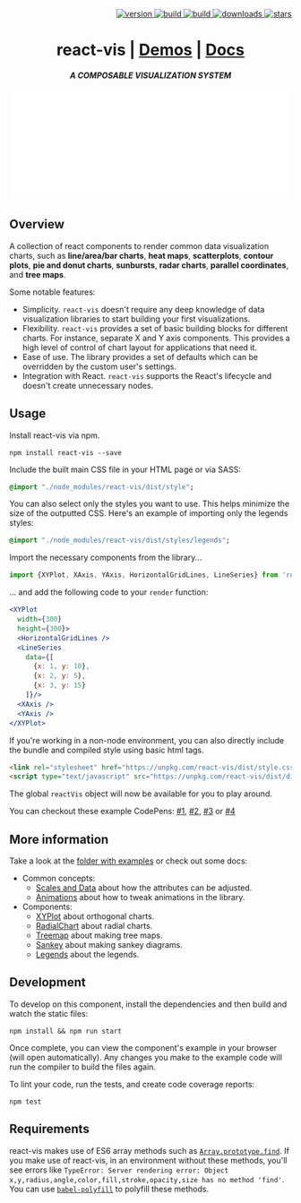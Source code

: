 <p align="right">
  <a href="https://npmjs.org/package/react-vis">
    <img src="https://img.shields.io/npm/v/react-vis.svg?style=flat-square" alt="version" />
  </a>
  <a href="https://travis-ci.org/uber/react-vis">
    <img src="https://img.shields.io/travis/uber/react-vis/master.svg?style=flat-square" alt="build" />
  </a>
  <a href="https://coveralls.io/github/uber/react-vis">
    <img src="https://img.shields.io/coveralls/uber/react-vis.svg?style=flat-square" alt="build" />
  </a>
  <a href="https://npmjs.org/package/react-vis">
    <img src="https://img.shields.io/npm/dm/react-vis.svg?style=flat-square" alt="downloads" />
  </a>
  <a href="http://starveller.sigsev.io/uber/react-vis">
    <img src="http://starveller.sigsev.io/api/repos/uber/react-vis/badge" alt="stars" />
  </a>
</p>

<h1 align="center">react-vis | <a href="http://uber.github.io/react-vis/#/examples/charts/showcase">Demos</a> | <a href="http://uber.github.io/react-vis/#">Docs</a></h1>

<h5 align="center">A COMPOSABLE VISUALIZATION SYSTEM</h5>

![demo](docs/markdown/assets/react-vis.gif?raw=true)

## Overview

A collection of react components to render common data visualization charts, such as **line/area/bar charts**, **heat maps**, **scatterplots**, **contour plots**, **pie and donut charts**, **sunbursts**, **radar charts**, **parallel coordinates**, and **tree maps**.

Some notable features:

- Simplicity. `react-vis` doesn't require any deep knowledge of data visualization libraries to start building your first visualizations.
- Flexibility. `react-vis` provides a set of basic building blocks for different charts. For instance, separate X and Y axis components. This provides a high level of control of chart layout for applications that need it.
- Ease of use. The library provides a set of defaults which can be overridden by the custom user's settings.
- Integration with React. `react-vis` supports the React's lifecycle and doesn't create unnecessary nodes.

## Usage

Install react-vis via npm.

    npm install react-vis --save

Include the built main CSS file in your HTML page or via SASS:
```sass
@import "./node_modules/react-vis/dist/style";
```

You can also select only the styles you want to use. This helps minimize the size of the outputted CSS. Here's an example of importing only the legends styles:
```sass
@import "./node_modules/react-vis/dist/styles/legends";
```

Import the necessary components from the library...

```jsx
import {XYPlot, XAxis, YAxis, HorizontalGridLines, LineSeries} from 'react-vis';
```

&hellip; and add the following code to your `render` function:

```jsx
<XYPlot
  width={300}
  height={300}>
  <HorizontalGridLines />
  <LineSeries
    data={[
      {x: 1, y: 10},
      {x: 2, y: 5},
      {x: 3, y: 15}
    ]}/>
  <XAxis />
  <YAxis />
</XYPlot>
```

If you're working in a non-node environment, you can also directly include the bundle and compiled style using basic html tags.

```html
<link rel="stylesheet" href="https://unpkg.com/react-vis/dist/style.css">
<script type="text/javascript" src="https://unpkg.com/react-vis/dist/dist.min.js"></script>
```

The global `reactVis` object will now be available for you to play around.

You can checkout these example CodePens:
[#1](https://codepen.io/Apercu/pen/mmLOpY?editors=0010),
[#2](https://codepen.io/jckr/pen/oWZPJe?editors=0010),
[#3](https://codepen.io/jckr/pen/BRpReQ?editors=0010) or
[#4](https://codepen.io/jckr/pen/aWmRGx?editors=0010)

## More information

Take a look at the [folder with examples](examples/) or check out some docs:

- Common concepts:
  * [Scales and Data](docs/markdown/scales-and-data.md) about how the attributes can be adjusted.
  * [Animations](docs/markdown/animation.md) about how to tweak animations in the library.
- Components:
  * [XYPlot](docs/markdown/xy-plot.md) about orthogonal charts.
  * [RadialChart](docs/markdown/radial-chart.md) about radial charts.
  * [Treemap](docs/markdown/treemap.md) about making tree maps.
  * [Sankey](docs/markdown/sankey.md) about making sankey diagrams.
  * [Legends](docs/markdown/legends.md) about the legends.

## Development

To develop on this component, install the dependencies and then build and watch the static files:

    npm install && npm run start

Once complete, you can view the component's example in your browser (will open automatically).
Any changes you make to the example code will run the compiler to build the files again.

To lint your code, run the tests, and create code coverage reports:

    npm test

## Requirements

react-vis makes use of ES6 array methods such as [`Array.prototype.find`](https://developer.mozilla.org/en-US/docs/Web/JavaScript/Reference/Global_Objects/Array/find). If you make use of react-vis, in an environment without these methods, you'll see errors like `TypeError: Server rendering error: Object x,y,radius,angle,color,fill,stroke,opacity,size has no method 'find'`. You can use [`babel-polyfill`](https://babeljs.io/docs/usage/polyfill/) to polyfill these methods.

